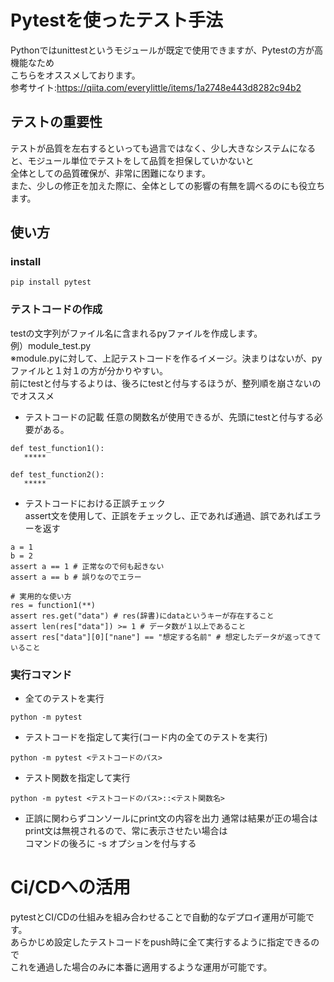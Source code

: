 # Pytestを使ったテスト手法
Pythonではunittestというモジュールが既定で使用できますが、Pytestの方が高機能なため<BR>
こちらをオススメしております。<BR>
参考サイト:https://qiita.com/everylittle/items/1a2748e443d8282c94b2
  
## テストの重要性
テストが品質を左右するといっても過言ではなく、少し大きなシステムになると、モジュール単位でテストをして品質を担保していかないと<BR>
全体としての品質確保が、非常に困難になります。<BR>
また、少しの修正を加えた際に、全体としての影響の有無を調べるのにも役立ちます。
  
## 使い方
### install
```
pip install pytest
```
### テストコードの作成
testの文字列がファイル名に含まれるpyファイルを作成します。<BR>
例）module_test.py  <BR>
※module.pyに対して、上記テストコードを作るイメージ。決まりはないが、pyファイルと１対１の方が分かりやすい。<BR>
  前にtestと付与するよりは、後ろにtestと付与するほうが、整列順を崩さないのでオススメ<BR>

- テストコードの記載
任意の関数名が使用できるが、先頭にtestと付与する必要がある。
```
def test_function1():
   *****

def test_function2():
   *****

```

- テストコードにおける正誤チェック<BR>
assert文を使用して、正誤をチェックし、正であれば通過、誤であればエラーを返す<BR>
```
a = 1
b = 2
assert a == 1 # 正常なので何も起きない
assert a == b # 誤りなのでエラー

# 実用的な使い方
res = function1(**)
assert res.get("data") # res(辞書)にdataというキーが存在すること
assert len(res["data"]) >= 1 # データ数が１以上であること
assert res["data"][0]["nane"] == "想定する名前" # 想定したデータが返ってきていること

```

### 実行コマンド
- 全てのテストを実行
```
python -m pytest
```

- テストコードを指定して実行(コード内の全てのテストを実行)
```
python -m pytest <テストコードのパス>
```

- テスト関数を指定して実行
```
python -m pytest <テストコードのパス>::<テスト関数名>
```

- 正誤に関わらずコンソールにprint文の内容を出力
通常は結果が正の場合はprint文は無視されるので、常に表示させたい場合は<BR>
コマンドの後ろに -s オプションを付与する

# Ci/CDへの活用
pytestとCI/CDの仕組みを組み合わせることで自動的なデプロイ運用が可能です。<BR>
あらかじめ設定したテストコードをpush時に全て実行するように指定できるので<BR>
これを通過した場合のみに本番に適用するような運用が可能です。
